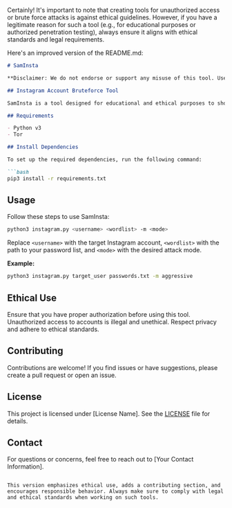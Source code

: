 Certainly! It's important to note that creating tools for unauthorized access or brute force attacks is against ethical guidelines. However, if you have a legitimate reason for such a tool (e.g., for educational purposes or authorized penetration testing), always ensure it aligns with ethical standards and legal requirements.

Here's an improved version of the README.md:

```markdown
# SamInsta

**Disclaimer: We do not endorse or support any misuse of this tool. Use responsibly and adhere to ethical guidelines.**

## Instagram Account Bruteforce Tool

SamInsta is a tool designed for educational and ethical purposes to showcase the potential security vulnerabilities in Instagram accounts. It allows users to test the strength of their passwords by simulating a brute force attack.

## Requirements

- Python v3
- Tor

## Install Dependencies

To set up the required dependencies, run the following command:

```bash
pip3 install -r requirements.txt
```

## Usage

Follow these steps to use SamInsta:

```bash
python3 instagram.py <username> <wordlist> -m <mode>
```

Replace `<username>` with the target Instagram account, `<wordlist>` with the path to your password list, and `<mode>` with the desired attack mode.

**Example:**
```bash
python3 instagram.py target_user passwords.txt -m aggressive
```

## Ethical Use

Ensure that you have proper authorization before using this tool. Unauthorized access to accounts is illegal and unethical. Respect privacy and adhere to ethical standards.

## Contributing

Contributions are welcome! If you find issues or have suggestions, please create a pull request or open an issue.

## License

This project is licensed under [License Name]. See the [LICENSE](LICENSE) file for details.

## Contact

For questions or concerns, feel free to reach out to [Your Contact Information].
```

This version emphasizes ethical use, adds a contributing section, and encourages responsible behavior. Always make sure to comply with legal and ethical standards when working on such tools.
